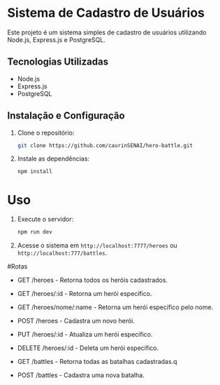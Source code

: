 # Sistema de Cadastro de Usuários

Este projeto é um sistema simples de cadastro de usuários utilizando Node.js, Express.js e PostgreSQL.

## Tecnologias Utilizadas

- Node.js
- Express.js
- PostgreSQL

## Instalação e Configuração

1. Clone o repositório:

   ```bash
   git clone https://github.com/caurinSENAI/hero-battle.git

   ```

2. Instale as dependências:
   ```bash
   npm install
   ```

# Uso

1. Execute o servidor:

   ```bash
   npm run dev

   ```

2. Acesse o sistema em `http://localhost:7777/heroes` ou `http://localhost:777/battles`.

#Rotas

- GET /heroes - Retorna todos os heróis cadastrados.
- GET /heroes/:id - Retorna um herói específico.
- GET /heroes/nome/:name - Retorna um herói específico pelo nome.
- POST /heroes - Cadastra um novo herói.
- PUT /heroes/:id - Atualiza um herói específico.
- DELETE /heroes/:id - Deleta um herói específico.

- GET /battles - Retorna todas as batalhas cadastradas.q
- POST /battles - Cadastra uma nova batalha.

